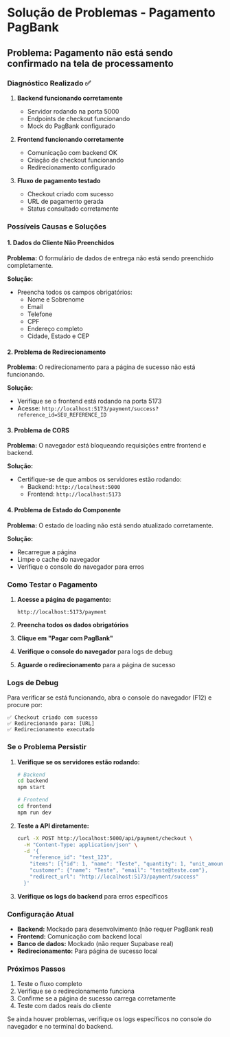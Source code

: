 # Solução de Problemas - Pagamento PagBank

## Problema: Pagamento não está sendo confirmado na tela de processamento

### Diagnóstico Realizado ✅

1. **Backend funcionando corretamente**
   - Servidor rodando na porta 5000
   - Endpoints de checkout funcionando
   - Mock do PagBank configurado

2. **Frontend funcionando corretamente**
   - Comunicação com backend OK
   - Criação de checkout funcionando
   - Redirecionamento configurado

3. **Fluxo de pagamento testado**
   - Checkout criado com sucesso
   - URL de pagamento gerada
   - Status consultado corretamente

### Possíveis Causas e Soluções

#### 1. **Dados do Cliente Não Preenchidos**
**Problema:** O formulário de dados de entrega não está sendo preenchido completamente.

**Solução:**
- Preencha todos os campos obrigatórios:
  - Nome e Sobrenome
  - Email
  - Telefone
  - CPF
  - Endereço completo
  - Cidade, Estado e CEP

#### 2. **Problema de Redirecionamento**
**Problema:** O redirecionamento para a página de sucesso não está funcionando.

**Solução:**
- Verifique se o frontend está rodando na porta 5173
- Acesse: `http://localhost:5173/payment/success?reference_id=SEU_REFERENCE_ID`

#### 3. **Problema de CORS**
**Problema:** O navegador está bloqueando requisições entre frontend e backend.

**Solução:**
- Certifique-se de que ambos os servidores estão rodando:
  - Backend: `http://localhost:5000`
  - Frontend: `http://localhost:5173`

#### 4. **Problema de Estado do Componente**
**Problema:** O estado de loading não está sendo atualizado corretamente.

**Solução:**
- Recarregue a página
- Limpe o cache do navegador
- Verifique o console do navegador para erros

### Como Testar o Pagamento

1. **Acesse a página de pagamento:**
   ```
   http://localhost:5173/payment
   ```

2. **Preencha todos os dados obrigatórios**

3. **Clique em "Pagar com PagBank"**

4. **Verifique o console do navegador** para logs de debug

5. **Aguarde o redirecionamento** para a página de sucesso

### Logs de Debug

Para verificar se está funcionando, abra o console do navegador (F12) e procure por:

```
✅ Checkout criado com sucesso
✅ Redirecionando para: [URL]
✅ Redirecionamento executado
```

### Se o Problema Persistir

1. **Verifique se os servidores estão rodando:**
   ```bash
   # Backend
   cd backend
   npm start
   
   # Frontend
   cd frontend
   npm run dev
   ```

2. **Teste a API diretamente:**
   ```bash
   curl -X POST http://localhost:5000/api/payment/checkout \
     -H "Content-Type: application/json" \
     -d '{
       "reference_id": "test_123",
       "items": [{"id": 1, "name": "Teste", "quantity": 1, "unit_amount": 99.99}],
       "customer": {"name": "Teste", "email": "teste@teste.com"},
       "redirect_url": "http://localhost:5173/payment/success"
     }'
   ```

3. **Verifique os logs do backend** para erros específicos

### Configuração Atual

- **Backend:** Mockado para desenvolvimento (não requer PagBank real)
- **Frontend:** Comunicação com backend local
- **Banco de dados:** Mockado (não requer Supabase real)
- **Redirecionamento:** Para página de sucesso local

### Próximos Passos

1. Teste o fluxo completo
2. Verifique se o redirecionamento funciona
3. Confirme se a página de sucesso carrega corretamente
4. Teste com dados reais do cliente

Se ainda houver problemas, verifique os logs específicos no console do navegador e no terminal do backend. 